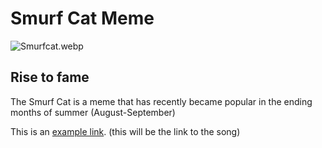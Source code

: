 # Smurf Cat Meme
![Smurfcat.webp](https://static.wikia.nocookie.net/meme/images/6/62/Smurfcat.png/revision/latest?cb=20230913155257)
## Rise to fame
The Smurf Cat is a meme that has recently became popular in the ending months of summer (August-September)




This is an [example link](http://example.com/ "With a Title"). (this will be the link to the song)
